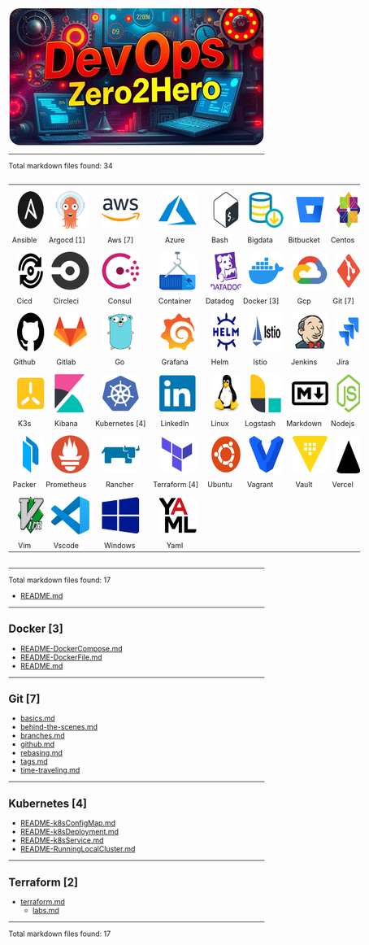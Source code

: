 
<div align="center">
  <img src="../resources/images/cover-rounded.png" alt="DevOps-Zero2Hero" width="500">
</div>

---

<!-- LOGOS START -->
Total markdown files found:       34
<div style="text-align: center; display: inline-block;">

|    |    |    |    |    |    |    |    | 
| --- | --- | --- | --- | --- | --- | --- | --- | 
|<a href="./#"><img src="../resources/images/logos/logos_ansible.svg" style="border-radius: 20px; padding: 10px; width:75px;height:75px;"/></a><br/> Ansible&nbsp;|<a href="././argocd"><img src="../resources/images/logos/logos_argocd.svg" style="border-radius: 20px; padding: 10px; width:75px;height:75px;"/></a><br/> Argocd&nbsp;[1]|<a href="././aws"><img src="../resources/images/logos/logos_aws.svg" style="border-radius: 20px; padding: 10px; width:75px;height:75px;"/></a><br/> Aws&nbsp;[7]|<a href="./#"><img src="../resources/images/logos/logos_azure.svg" style="border-radius: 20px; padding: 10px; width:75px;height:75px;"/></a><br/> Azure&nbsp;|<a href="./#"><img src="../resources/images/logos/logos_bash.svg" style="border-radius: 20px; padding: 10px; width:75px;height:75px;"/></a><br/> Bash&nbsp;|<a href="./#"><img src="../resources/images/logos/logos_bigdata.svg" style="border-radius: 20px; padding: 10px; width:75px;height:75px;"/></a><br/> Bigdata&nbsp;|<a href="./#"><img src="../resources/images/logos/logos_bitbucket.svg" style="border-radius: 20px; padding: 10px; width:75px;height:75px;"/></a><br/> Bitbucket&nbsp;|<a href="./#"><img src="../resources/images/logos/logos_centos.svg" style="border-radius: 20px; padding: 10px; width:75px;height:75px;"/></a><br/> Centos&nbsp;|
<a href="./#"><img src="../resources/images/logos/logos_cicd.svg" style="border-radius: 20px; padding: 10px; width:75px;height:75px;"/></a><br/> Cicd&nbsp;|<a href="./#"><img src="../resources/images/logos/logos_circleci.svg" style="border-radius: 20px; padding: 10px; width:75px;height:75px;"/></a><br/> Circleci&nbsp;|<a href="./#"><img src="../resources/images/logos/logos_consul.svg" style="border-radius: 20px; padding: 10px; width:75px;height:75px;"/></a><br/> Consul&nbsp;|<a href="./#"><img src="../resources/images/logos/logos_container.svg" style="border-radius: 20px; padding: 10px; width:75px;height:75px;"/></a><br/> Container&nbsp;|<a href="./#"><img src="../resources/images/logos/logos_datadog.svg" style="border-radius: 20px; padding: 10px; width:75px;height:75px;"/></a><br/> Datadog&nbsp;|<a href="././docker"><img src="../resources/images/logos/logos_docker.svg" style="border-radius: 20px; padding: 10px; width:75px;height:75px;"/></a><br/> Docker&nbsp;[3]|<a href="./#"><img src="../resources/images/logos/logos_gcp.svg" style="border-radius: 20px; padding: 10px; width:75px;height:75px;"/></a><br/> Gcp&nbsp;|<a href="././git"><img src="../resources/images/logos/logos_git.svg" style="border-radius: 20px; padding: 10px; width:75px;height:75px;"/></a><br/> Git&nbsp;[7]|
<a href="./#"><img src="../resources/images/logos/logos_github.svg" style="border-radius: 20px; padding: 10px; width:75px;height:75px;"/></a><br/> Github&nbsp;|<a href="./#"><img src="../resources/images/logos/logos_gitlab.svg" style="border-radius: 20px; padding: 10px; width:75px;height:75px;"/></a><br/> Gitlab&nbsp;|<a href="./#"><img src="../resources/images/logos/logos_go.svg" style="border-radius: 20px; padding: 10px; width:75px;height:75px;"/></a><br/> Go&nbsp;|<a href="./#"><img src="../resources/images/logos/logos_grafana.svg" style="border-radius: 20px; padding: 10px; width:75px;height:75px;"/></a><br/> Grafana&nbsp;|<a href="./#"><img src="../resources/images/logos/logos_helm.svg" style="border-radius: 20px; padding: 10px; width:75px;height:75px;"/></a><br/> Helm&nbsp;|<a href="./#"><img src="../resources/images/logos/logos_istio.svg" style="border-radius: 20px; padding: 10px; width:75px;height:75px;"/></a><br/> Istio&nbsp;|<a href="./#"><img src="../resources/images/logos/logos_jenkins.svg" style="border-radius: 20px; padding: 10px; width:75px;height:75px;"/></a><br/> Jenkins&nbsp;|<a href="./#"><img src="../resources/images/logos/logos_jira.svg" style="border-radius: 20px; padding: 10px; width:75px;height:75px;"/></a><br/> Jira&nbsp;|
<a href="./#"><img src="../resources/images/logos/logos_k3s.svg" style="border-radius: 20px; padding: 10px; width:75px;height:75px;"/></a><br/> K3s&nbsp;|<a href="./#"><img src="../resources/images/logos/logos_kibana.svg" style="border-radius: 20px; padding: 10px; width:75px;height:75px;"/></a><br/> Kibana&nbsp;|<a href="././kubernetes"><img src="../resources/images/logos/logos_kubernetes.svg" style="border-radius: 20px; padding: 10px; width:75px;height:75px;"/></a><br/> Kubernetes&nbsp;[4]|<a href="./#"><img src="../resources/images/logos/logos_linkedIn.svg" style="border-radius: 20px; padding: 10px; width:75px;height:75px;"/></a><br/> LinkedIn&nbsp;|<a href="./#"><img src="../resources/images/logos/logos_linux.svg" style="border-radius: 20px; padding: 10px; width:75px;height:75px;"/></a><br/> Linux&nbsp;|<a href="./#"><img src="../resources/images/logos/logos_logstash.svg" style="border-radius: 20px; padding: 10px; width:75px;height:75px;"/></a><br/> Logstash&nbsp;|<a href="./#"><img src="../resources/images/logos/logos_markdown.svg" style="border-radius: 20px; padding: 10px; width:75px;height:75px;"/></a><br/> Markdown&nbsp;|<a href="./#"><img src="../resources/images/logos/logos_nodejs.svg" style="border-radius: 20px; padding: 10px; width:75px;height:75px;"/></a><br/> Nodejs&nbsp;|
<a href="./#"><img src="../resources/images/logos/logos_packer.svg" style="border-radius: 20px; padding: 10px; width:75px;height:75px;"/></a><br/> Packer&nbsp;|<a href="./#"><img src="../resources/images/logos/logos_prometheus.svg" style="border-radius: 20px; padding: 10px; width:75px;height:75px;"/></a><br/> Prometheus&nbsp;|<a href="./#"><img src="../resources/images/logos/logos_rancher.svg" style="border-radius: 20px; padding: 10px; width:75px;height:75px;"/></a><br/> Rancher&nbsp;|<a href="././terraform"><img src="../resources/images/logos/logos_terraform.svg" style="border-radius: 20px; padding: 10px; width:75px;height:75px;"/></a><br/> Terraform&nbsp;[4]|<a href="./#"><img src="../resources/images/logos/logos_ubuntu.svg" style="border-radius: 20px; padding: 10px; width:75px;height:75px;"/></a><br/> Ubuntu&nbsp;|<a href="./#"><img src="../resources/images/logos/logos_vagrant.svg" style="border-radius: 20px; padding: 10px; width:75px;height:75px;"/></a><br/> Vagrant&nbsp;|<a href="./#"><img src="../resources/images/logos/logos_vault.svg" style="border-radius: 20px; padding: 10px; width:75px;height:75px;"/></a><br/> Vault&nbsp;|<a href="./#"><img src="../resources/images/logos/logos_vercel.svg" style="border-radius: 20px; padding: 10px; width:75px;height:75px;"/></a><br/> Vercel&nbsp;|
<a href="./#"><img src="../resources/images/logos/logos_vim.svg" style="border-radius: 20px; padding: 10px; width:75px;height:75px;"/></a><br/> Vim&nbsp;|<a href="./#"><img src="../resources/images/logos/logos_vscode.svg" style="border-radius: 20px; padding: 10px; width:75px;height:75px;"/></a><br/> Vscode&nbsp;|<a href="./#"><img src="../resources/images/logos/logos_windows.svg" style="border-radius: 20px; padding: 10px; width:75px;height:75px;"/></a><br/> Windows&nbsp;|<a href="./#"><img src="../resources/images/logos/logos_yaml.svg" style="border-radius: 20px; padding: 10px; width:75px;height:75px;"/></a><br/> Yaml&nbsp;| | | | |
</div>

<!-- LOGOS END -->

---
Total markdown files found:       17
- [README.md](/Content/README.md)

---

## Docker [3]
  - [README-DockerCompose.md](/Content/Docker/README-DockerCompose.md)
  - [README-DockerFile.md](/Content/Docker/README-DockerFile.md)
  - [README.md](/Content/Docker/README.md)

---

## Git [7]
  - [basics.md](/Content/Git/basics.md)
  - [behind-the-scenes.md](/Content/Git/behind-the-scenes.md)
  - [branches.md](/Content/Git/branches.md)
  - [github.md](/Content/Git/github.md)
  - [rebasing.md](/Content/Git/rebasing.md)
  - [tags.md](/Content/Git/tags.md)
  - [time-traveling.md](/Content/Git/time-traveling.md)

---

## Kubernetes [4]
  - [README-k8sConfigMap.md](/Content/Kubernetes/README-k8sConfigMap.md)
  - [README-k8sDeployment.md](/Content/Kubernetes/README-k8sDeployment.md)
  - [README-k8sService.md](/Content/Kubernetes/README-k8sService.md)
  - [README-RunningLocalCluster.md](/Content/Kubernetes/README-RunningLocalCluster.md)

---

## Terraform [2]
  - [terraform.md](/Content/Terraform/terraform.md)
    - [labs.md](/Content/Terraform/terraform-associate-003/labs.md)

---

Total markdown files found:       17


